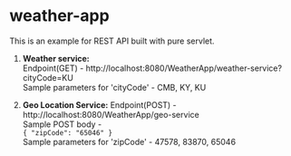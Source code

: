 # weather-app
This is an example for REST API built with pure servlet.

1. **Weather service:**  
Endpoint(GET) -  http://localhost:8080/WeatherApp/weather-service?cityCode=KU  
Sample parameters for 'cityCode' - CMB, KY, KU

2. **Geo Location Service:**
Endpoint(POST) - http://localhost:8080/WeatherApp/geo-service  
Sample POST body -  
      `{
          "zipCode": "65046"
      }`  
Sample parameters for 'zipCode' - 47578, 83870, 65046
